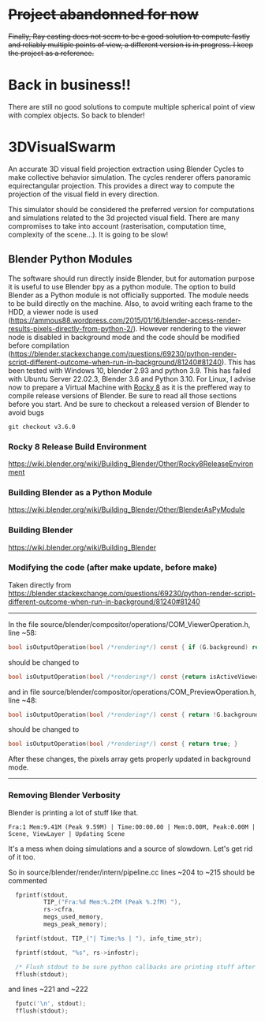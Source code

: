 # ~~Project abandonned for now~~

~~Finally, Ray casting does not seem to be a good solution to compute fastly and reliably multiple points of view, a different version is in progress. I keep the project as a reference.~~

# Back in business!!

There are still no good solutions to compute multiple spherical point of view with complex objects. So back to blender! 

# 3DVisualSwarm
An accurate 3D visual field projection extraction using Blender Cycles to make collective behavior simulation. The cycles renderer offers panoramic equirectangular projection. This provides a direct way to compute the projection of the visual field in every direction.

This simulator should be considered the preferred version for computations and simulations related to the 3d projected visual field. There are many compromises to take into account (rasterisation, computation time, complexity of the scene...). It is going to be slow! 
## Blender Python Modules

The software should run directly inside Blender, but for automation purpose it is useful to use Blender bpy as a python module. The option to build Blender as a Python module is not officially supported. The module needs to be build directly on the machine. Also, to avoid writing each frame to the HDD, a viewer node is used (https://ammous88.wordpress.com/2015/01/16/blender-access-render-results-pixels-directly-from-python-2/). However rendering to the viewer node is disabled in background mode and the code should be modified before compilation (https://blender.stackexchange.com/questions/69230/python-render-script-different-outcome-when-run-in-background/81240#81240). This has been tested with Windows 10, blender 2.93 and python 3.9. This has failed with Ubuntu Server 22.02.3, Blender 3.6 and Python 3.10. For Linux, I advise now to prepare a Virtual Machine with [Rocky 8](https://rockylinux.org/) as it is the preffered way to compile release versions of Blender. Be sure to read all those sections before you start. And be sure to checkout a released version of Blender to avoid bugs
```console
git checkout v3.6.0
```

### Rocky 8 Release Build Environment
https://wiki.blender.org/wiki/Building_Blender/Other/Rocky8ReleaseEnvironment

### Building Blender as a Python Module
https://wiki.blender.org/wiki/Building_Blender/Other/BlenderAsPyModule

### Building Blender
https://wiki.blender.org/wiki/Building_Blender

### Modifying the code (after make update, before make)

Taken directly from https://blender.stackexchange.com/questions/69230/python-render-script-different-outcome-when-run-in-background/81240#81240

---

In the file source/blender/compositor/operations/COM_ViewerOperation.h, line ~58:
```C
bool isOutputOperation(bool /*rendering*/) const { if (G.background) return false; return isActiveViewerOutput();
```
should be changed to
```C
bool isOutputOperation(bool /*rendering*/) const {return isActiveViewerOutput(); }
```
and in file source/blender/compositor/operations/COM_PreviewOperation.h, line ~48:
```C
bool isOutputOperation(bool /*rendering*/) const { return !G.background; }
```
should be changed to
```C
bool isOutputOperation(bool /*rendering*/) const { return true; }
```
After these changes, the pixels array gets properly updated in background mode.

---

### Removing Blender Verbosity
Blender is printing a lot of stuff like that.
```console
Fra:1 Mem:9.41M (Peak 9.59M) | Time:00:00.00 | Mem:0.00M, Peak:0.00M | Scene, ViewLayer | Updating Scene
```
It's a mess when doing simulations and a source of slowdown. Let's get rid of it too.

So in source/blender/render/intern/pipeline.cc lines ~204 to ~215 should be commented
```C
  fprintf(stdout,
          TIP_("Fra:%d Mem:%.2fM (Peak %.2fM) "),
          rs->cfra,
          megs_used_memory,
          megs_peak_memory);

  fprintf(stdout, TIP_("| Time:%s | "), info_time_str);

  fprintf(stdout, "%s", rs->infostr);

  /* Flush stdout to be sure python callbacks are printing stuff after blender. */
  fflush(stdout);
```
and lines ~221 and ~222
```C
  fputc('\n', stdout);
  fflush(stdout);
```